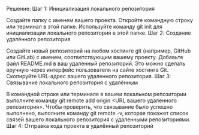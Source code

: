 Решение:
Шаг 1: Инициализация локального репозитория

Создайте папку с именем вашего проекта.
Откройте командную строку или терминал в этой папке.
Используйте команду git init для инициализации локального репозитория в этой папке.
Шаг 2: Создание удалённого репозитория

Создайте новый репозиторий на любом хостинге git (например, GitHub или GitLab) с именем, соответствующим вашему проекту.
Добавьте файл README.md в ваш удаленный репозиторий. Это можно сделать вручную через интерфейс пользователя на сайте хостинга Git.
Скопируйте URL-адрес вашего удаленного репозитория.
Шаг 3: Связывание локального репозитория с удалённым

В командной строке или терминале в вашем локальном репозитории выполните команду git remote add origin <URL вашего удаленного репозитория>.
Чтобы проверить, что связывание было успешно выполнено, выполните команду git remote -v, которая покажет список связей вашего локального репозитория с удаленными репозиториями.
Шаг 4: Отправка кода проекта в удалённый репозиторий